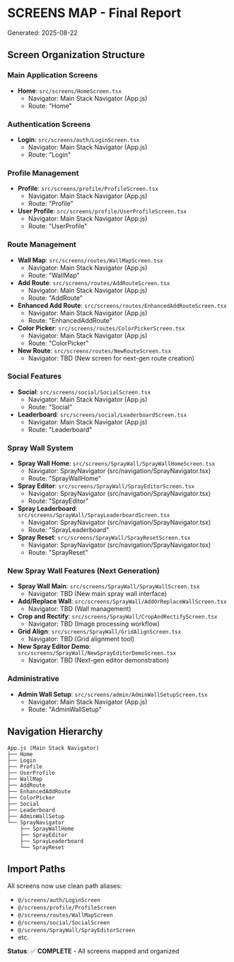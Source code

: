 # SCREENS MAP - Final Report

Generated: 2025-08-22

## Screen Organization Structure

### Main Application Screens

- **Home**: `src/screens/HomeScreen.tsx`
  - Navigator: Main Stack Navigator (App.js)
  - Route: "Home"

### Authentication Screens

- **Login**: `src/screens/auth/LoginScreen.tsx`
  - Navigator: Main Stack Navigator (App.js)
  - Route: "Login"

### Profile Management

- **Profile**: `src/screens/profile/ProfileScreen.tsx`
  - Navigator: Main Stack Navigator (App.js)
  - Route: "Profile"
- **User Profile**: `src/screens/profile/UserProfileScreen.tsx`
  - Navigator: Main Stack Navigator (App.js)
  - Route: "UserProfile"

### Route Management

- **Wall Map**: `src/screens/routes/WallMapScreen.tsx`
  - Navigator: Main Stack Navigator (App.js)
  - Route: "WallMap"
- **Add Route**: `src/screens/routes/AddRouteScreen.tsx`
  - Navigator: Main Stack Navigator (App.js)
  - Route: "AddRoute"
- **Enhanced Add Route**: `src/screens/routes/EnhancedAddRouteScreen.tsx`
  - Navigator: Main Stack Navigator (App.js)
  - Route: "EnhancedAddRoute"
- **Color Picker**: `src/screens/routes/ColorPickerScreen.tsx`
  - Navigator: Main Stack Navigator (App.js)
  - Route: "ColorPicker"
- **New Route**: `src/screens/routes/NewRouteScreen.tsx`
  - Navigator: TBD (New screen for next-gen route creation)

### Social Features

- **Social**: `src/screens/social/SocialScreen.tsx`
  - Navigator: Main Stack Navigator (App.js)
  - Route: "Social"
- **Leaderboard**: `src/screens/social/LeaderboardScreen.tsx`
  - Navigator: Main Stack Navigator (App.js)
  - Route: "Leaderboard"

### Spray Wall System

- **Spray Wall Home**: `src/screens/SprayWall/SprayWallHomeScreen.tsx`
  - Navigator: SprayNavigator (src/navigation/SprayNavigator.tsx)
  - Route: "SprayWallHome"
- **Spray Editor**: `src/screens/SprayWall/SprayEditorScreen.tsx`
  - Navigator: SprayNavigator (src/navigation/SprayNavigator.tsx)
  - Route: "SprayEditor"
- **Spray Leaderboard**: `src/screens/SprayWall/SprayLeaderboardScreen.tsx`
  - Navigator: SprayNavigator (src/navigation/SprayNavigator.tsx)
  - Route: "SprayLeaderboard"
- **Spray Reset**: `src/screens/SprayWall/SprayResetScreen.tsx`
  - Navigator: SprayNavigator (src/navigation/SprayNavigator.tsx)
  - Route: "SprayReset"

### New Spray Wall Features (Next Generation)

- **Spray Wall Main**: `src/screens/SprayWall/SprayWallScreen.tsx`
  - Navigator: TBD (New main spray wall interface)
- **Add/Replace Wall**: `src/screens/SprayWall/AddOrReplaceWallScreen.tsx`
  - Navigator: TBD (Wall management)
- **Crop and Rectify**: `src/screens/SprayWall/CropAndRectifyScreen.tsx`
  - Navigator: TBD (Image processing workflow)
- **Grid Align**: `src/screens/SprayWall/GridAlignScreen.tsx`
  - Navigator: TBD (Grid alignment tool)
- **New Spray Editor Demo**: `src/screens/SprayWall/NewSprayEditorDemoScreen.tsx`
  - Navigator: TBD (Next-gen editor demonstration)

### Administrative

- **Admin Wall Setup**: `src/screens/admin/AdminWallSetupScreen.tsx`
  - Navigator: Main Stack Navigator (App.js)
  - Route: "AdminWallSetup"

## Navigation Hierarchy

```
App.js (Main Stack Navigator)
├── Home
├── Login
├── Profile
├── UserProfile
├── WallMap
├── AddRoute
├── EnhancedAddRoute
├── ColorPicker
├── Social
├── Leaderboard
├── AdminWallSetup
└── SprayNavigator
    ├── SprayWallHome
    ├── SprayEditor
    ├── SprayLeaderboard
    └── SprayReset
```

## Import Paths

All screens now use clean path aliases:

- `@/screens/auth/LoginScreen`
- `@/screens/profile/ProfileScreen`
- `@/screens/routes/WallMapScreen`
- `@/screens/social/SocialScreen`
- `@/screens/SprayWall/SprayEditorScreen`
- etc.

**Status**: ✅ **COMPLETE** - All screens mapped and organized

